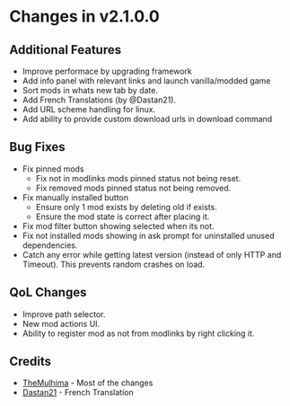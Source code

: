 # Changes in v2.1.0.0

## Additional Features

- Improve performace by upgrading framework
- Add info panel with relevant links and launch vanilla/modded game
- Sort mods in whats new tab by date.
- Add French Translations (by @Dastan21).
- Add URL scheme handling for linux.
- Add ability to provide custom download urls in download command

## Bug Fixes

- Fix pinned mods
  - Fix not in modlinks mods pinned status not being reset.
  - Fix removed mods pinned status not being removed.
- Fix manually installed button
  - Ensure only 1 mod exists by deleting old if exists.
  - Ensure the mod state is correct after placing it.
- Fix mod filter button showing selected when its not.
- Fix not installed mods showing in ask prompt for uninstalled unused dependencies.
- Catch any error while getting latest version (instead of only HTTP and Timeout). This prevents random crashes on load.

## QoL Changes

- Improve path selector.
- New mod actions UI.
- Ability to register mod as not from modlinks by right clicking it.

## Credits

- [TheMulhima](https://github.com/TheMulhima) - Most of the changes
- [Dastan21](https://github.com/Dastan21) - French Translation
